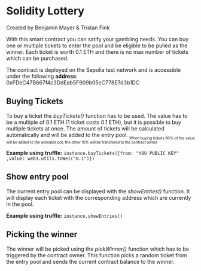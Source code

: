 # Solidity Lottery
Created by Benjamin Mayer & Tristan Fink

With this smart contract  you can satify your gambling needs. You can buy one or multiple tickets to enter the pool and be eligible to be pulled as the winner.
Each ticket is worth 0.1 ETH and there is no max number of tickets which can be purchased. 

The contract is deployed on the Sepolia test network and is accessible under the following **address**: 0xFDeC47B667f4c3DdEab5F909b05cC778E7d3b1DC

## Buying Tickets
To buy a ticket the *buyTickets()* function has to be used. The value has to be a multiple of 0.1 ETH (1 ticket costs 0.1 ETH), but it is possible to buy multiple tickets at once. The amount of tickets will be calculated automatically and will be added to the entry pool.
<sub><sub>When buying tickets 90% of the value will be added to the winnable pot, the other 10% will be transfered to the contract owner<sub><sub>

**Example using truffle:**
```instance.buyTickets({from: "YOU PUBLIC KEY" ,value: web3.utils.toWei("0.1")}) ```

## Show entry pool

The current entry pool can be displayed with the *showEntries()* function. It will display each ticket with the corresponding address which are currently in the pool.

**Example using truffle:**
```instance.showEntries() ```

## Picking the winner

The winner will be picked using the *pickWinner()* function which has to be triggered by the contract owner. This function picks a random ticket from the entry pool and sends the current contract balance to the winner.
